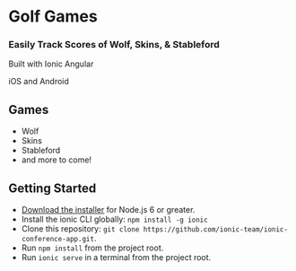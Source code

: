 # Golf Games
### Easily Track Scores of Wolf, Skins, & Stableford

Built with Ionic Angular

iOS and Android

## Games
* Wolf
* Skins
* Stableford
* and more to come!


## Getting Started

* [Download the installer](https://nodejs.org/) for Node.js 6 or greater.
* Install the ionic CLI globally: `npm install -g ionic`
* Clone this repository: `git clone https://github.com/ionic-team/ionic-conference-app.git`.
* Run `npm install` from the project root.
* Run `ionic serve` in a terminal from the project root.
